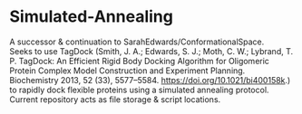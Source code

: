 # Simulated-Annealing
A successor & continuation to SarahEdwards/ConformationalSpace.<br>
Seeks to use TagDock (Smith, J. A.; Edwards, S. J.; Moth, C. W.; Lybrand, T. P. TagDock: An Efficient Rigid Body Docking Algorithm for Oligomeric Protein Complex Model Construction and Experiment Planning. Biochemistry 2013, 52 (33), 5577–5584. https://doi.org/10.1021/bi400158k.) to rapidly dock flexible proteins using a simulated annealing protocol.<br>
Current repository acts as file storage & script locations.
